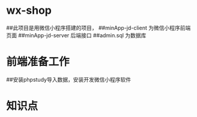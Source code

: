 # wx-shop
##此项目是用微信小程序搭建的项目，
##minApp-jd-client 为微信小程序前端页面
##minApp-jd-server 后端接口
##admin.sql 为数据库
# 前端准备工作
##安装phpstudy导入数据，安装开发微信小程序软件
# 知识点
